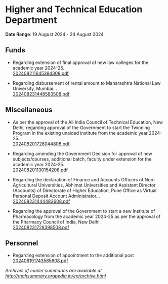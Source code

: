 # Higher and Technical Education Department

**Date Range**: 19 August 2024 - 24 August 2024


## Funds
- Regarding extension of final approval of new law colleges for the academic year 2024-25.\
  [202408211645394308.pdf](https://gr.maharashtra.gov.in/Site/Upload/Government%20Resolutions/English/202408211645394308.pdf)

- Regarding disbursement of rental amount to Maharashtra National Law University, Mumbai...\
  [202408231448583508.pdf](https://gr.maharashtra.gov.in/Site/Upload/Government%20Resolutions/English/202408231448583508.pdf)

## Miscellaneous
- As per the approval of the All India Council of Technical Education, New Delhi, regarding approval of the Government to start the Twinning Program in the existing unaided institute from the academic year 2024-25.\
  [202408201728044808.pdf](https://gr.maharashtra.gov.in/Site/Upload/Government%20Resolutions/English/202408201728044808.pdf)

- Regarding amending the Government Decision for approval of new subjects/courses, additional batch, faculty under extension for the academic year 2024-25.\
  [202408201130154208.pdf](https://gr.maharashtra.gov.in/Site/Upload/Government%20Resolutions/English/202408201130154208.pdf)

- Regarding the declaration of Finance and Accounts Officers of Non-Agricultural Universities, Abhimat Universities and Assistant Director (Accounts) of Directorate of Higher Education, Pune Office as Virtual Personal Deposit Account Administrator...\
  [202408231444483608.pdf](https://gr.maharashtra.gov.in/Site/Upload/Government%20Resolutions/English/202408231444483608.pdf)

- Regarding the approval of the Government to start a new Institute of Pharmacology from the academic year 2024-25 as per the approval of the Pharmacy Council of India, New Delhi.\
  [202408231728398508.pdf](https://gr.maharashtra.gov.in/Site/Upload/Government%20Resolutions/English/202408231728398508.pdf)

## Personnel
- Regarding extension of appointment to the additional post\
  [202408191743585608.pdf](https://gr.maharashtra.gov.in/Site/Upload/Government%20Resolutions/English/202408191743585608.pdf)


*Archives of earlier summaries are available at http://mahsummary.orgpedia.in/en/archive.html*